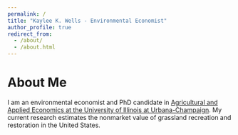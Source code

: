 ```yaml
---
permalink: /
title: "Kaylee K. Wells - Environmental Economist"
author_profile: true
redirect_from: 
  - /about/
  - /about.html
---
```


About Me
========
I am an environmental economist and PhD candidate in [Agricultural and Applied Economics at the University of Illinois at Urbana-Champaign](https://www.ace.illinois.edu/). My current research estimates the nonmarket value of grassland recreation and restoration in the United States. 
